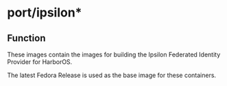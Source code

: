 # port/ipsilon*

## Function

These images contain the images for building the Ipsilon Federated Identity Provider for HarborOS.

The latest Fedora Release is used as the base image for these containers.
